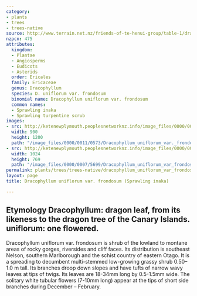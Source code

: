 ```yaml
---
category:
- plants
- trees
- trees-native
source: http://www.terrain.net.nz/friends-of-te-henui-group/table-1/dracophyllum-uniflorum-var-frondosum-sprawling-inaka.html
nzpcn: 475
attributes:
  kingdom:
  - Plantae
  - Angiosperms
  - Eudicots
  - Asterids
  order: Ericales
  family: Ericaceae
  genus: Dracophyllum
  species: D. uniflorum var. frondosum
  binomial name: Dracophyllum uniflorum var. frondosum
  common names:
  - Sprawling inaka
  - Sprawling turpentine scrub
images:
- src: http://ketenewplymouth.peoplesnetworknz.info/image_files/0000/0011/0573/Dracophyllum_uniflorum_var._frondosum._frondosum.JPG
  width: 900
  height: 1200
  path: "/image_files/0000/0011/0573/Dracophyllum_uniflorum_var._frondosum._frondosum.JPG"
- src: http://ketenewplymouth.peoplesnetworknz.info/image_files/0000/0007/5699/Dracophyllum_uniflorum_var_frondosum.JPG
  width: 1024
  height: 769
  path: "/image_files/0000/0007/5699/Dracophyllum_uniflorum_var_frondosum.JPG"
permalink: plants/trees/trees-native/dracophyllum_uniflorum_var_frondosum.html
layout: page
title: Dracophyllum uniflorum var. frondosum (Sprawling inaka)

---
```

## Etymology  **Dracophyllum:** dragon leaf, from its likeness to the dragon tree of the Canary Islands.  **uniflorum:** one flowered.

Dracophyllum uniflorum var. frondosum is shrub of the lowland to montane areas of rocky gorges, riversides and cliff faces. Its distribution is southeast Nelson, southern Marlborough and the schist country of eastern Otago.
It is a spreading to decumbent multi-stemmed low-growing grassy shrub 0.50–1.0 m tall. Its branches droop down slopes and have tufts of narrow wavy leaves at tips of twigs. Its leaves are 18-34mm long by 0.5-1.5mm wide. The solitary white tubular flowers (7-10mm long) appear at the tips of short side branches during December – February.
